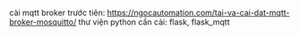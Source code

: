 cài mqtt broker trước tiên:
https://ngocautomation.com/tai-va-cai-dat-mqtt-broker-mosquitto/
thư viện python cần cài: flask, flask_mqtt
